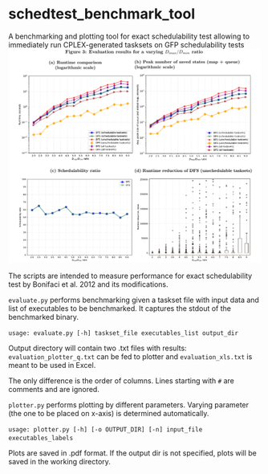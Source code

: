 # schedtest_benchmark_tool
A benchmarking and plotting tool for exact schedulability test allowing to immediately run CPLEX-generated tasksets on GFP schedulability tests
![](examples/plots.png)

The scripts are intended to measure performance for exact schedulability test by Bonifaci et al. 2012 and its modifications.

`evaluate.py` performs benchmarking given a taskset file with input data and list of executables to be benchmarked.
It captures the stdout of the benchmarked binary.

```usage: evaluate.py [-h] taskset_file executables_list output_dir```

Output directory will contain two .txt files with results: `evaluation_plotter_q.txt` can be fed to plotter and `evaluation_xls.txt` is meant to be used in Excel.


The only difference is the order of columns. Lines starting with `#` are comments and are ignored.

`plotter.py` performs plotting by different parameters. Varying parameter (the one to be placed on x-axis) is determined automatically.

```usage: plotter.py [-h] [-o OUTPUT_DIR] [-n] input_file executables_labels```

Plots are saved in .pdf format. If the output dir is not specified, plots will be saved in the working directory.

